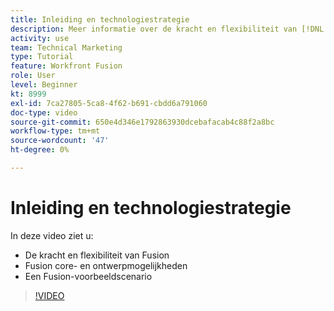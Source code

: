 ```yaml
---
title: Inleiding en technologiestrategie
description: Meer informatie over de kracht en flexibiliteit van [!DNL Adobe Workfront Fusion], de Fusion core en de ontwerpermogelijkheden, en een het voorbeeldscenario van de Fusie.
activity: use
team: Technical Marketing
type: Tutorial
feature: Workfront Fusion
role: User
level: Beginner
kt: 8999
exl-id: 7ca27805-5ca8-4f62-b691-cbdd6a791060
doc-type: video
source-git-commit: 650e4d346e1792863930dcebafacab4c88f2a8bc
workflow-type: tm+mt
source-wordcount: '47'
ht-degree: 0%

---
```


# Inleiding en technologiestrategie

In deze video ziet u:

* De kracht en flexibiliteit van Fusion
* Fusion core- en ontwerpmogelijkheden
* Een Fusion-voorbeeldscenario

>[!VIDEO](https://video.tv.adobe.com/v/335259/?quality=12&learn=on)
